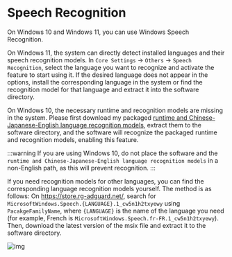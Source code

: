 # Speech Recognition

On Windows 10 and Windows 11, you can use Windows Speech Recognition.

On Windows 11, the system can directly detect installed languages and their speech recognition models. In `Core Settings` -> `Others` -> `Speech Recognition`, select the language you want to recognize and activate the feature to start using it. If the desired language does not appear in the options, install the corresponding language in the system or find the recognition model for that language and extract it into the software directory.

On Windows 10, the necessary runtime and recognition models are missing in the system. Please first download my packaged [runtime and Chinese-Japanese-English language recognition models](https://1drv.ms/u/c/e598ac1f7a133b29/EaAWXcYACl9KnKHtuzMg2csB0XBGhR2d3-136PhM8B7B8Q?e=zE1dwj), extract them to the software directory, and the software will recognize the packaged runtime and recognition models, enabling this feature.

:::warning
If you are using Windows 10, do not place the software and the `runtime and Chinese-Japanese-English language recognition models` in a non-English path, as this will prevent recognition.
:::

If you need recognition models for other languages, you can find the corresponding language recognition models yourself. The method is as follows:
On https://store.rg-adguard.net/, search for `MicrosoftWindows.Speech.{LANGUAGE}.1_cw5n1h2txyewy` using `PacakgeFamilyName`, where `{LANGUAGE}` is the name of the language you need (for example, French is `MicrosoftWindows.Speech.fr-FR.1_cw5n1h2txyewy`). Then, download the latest version of the msix file and extract it to the software directory.

![img](https://image.lunatranslator.org/zh/srpackage.png)